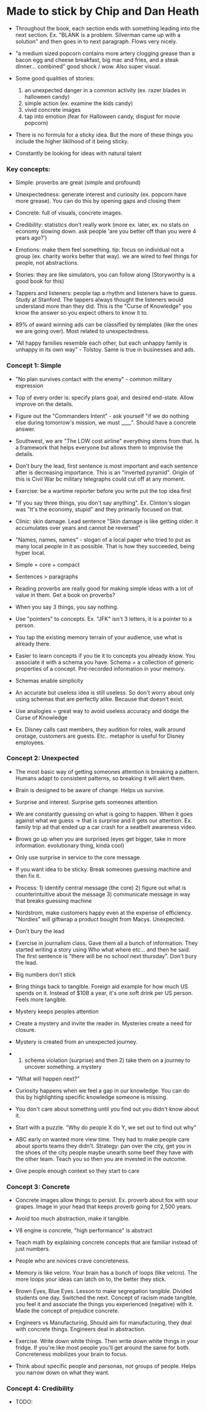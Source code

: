 # Made to stick by Chip and Dan Heath

- Throughout the book, each section ends with something leading into the next section. Ex. "BLANK is a problem. Silverman came up with a solution" and then goes in to next paragraph. Flows very nicely.

- "a medium sized popcorn contains more artery clogging grease than a bacon egg and cheese breakfast, big mac and fries, and a steak dinner... combined" good shock / wow. Also super visual.

- Some good qualities of stories:

  1. an unexpected danger in a common activity (ex. razer blades in halloween candy)
  2. simple action (ex. examine the kids candy)
  3. vivid concrete images
  4. tap into emotion (fear for Halloween candy, disgust for movie popcorn)

- There is no formula for a sticky idea. But the more of these things you include the higher liklihood of it being sticky.

- Constantly be looking for ideas with natural talent

### Key concepts:

- Simple: proverbs are great (simple and profound)
- Unexpectedness: generate interest and curiosity (ex. popcorn have more grease). You can do this by opening gaps and closing them
- Concrete: full of visuals, concrete images.
- Credibility: statistics don't really work (more ex. later, ex. no stats on economy slowing down. ask people 'are you better off than you were 4 years ago?')
- Emotions: make them feel something. tip: focus on individual not a group (ex. charity works better that way). we are wired to feel things for people, not abstractions.
- Stories: they are like simulators, you can follow along (Storyworthy is a good book for this)

- Tappers and listeners: people tap a rhythm and listeners have to guess. Study at Stanford. The tappers always thought the listeners would understand more than they did. This is the "Curse of Knowledge" you know the answer so you expect others to know it to.

- 89% of award winning ads can be classified by templates (like the ones we are going over). Most related to unexpectedness.

- "All happy families resemble each other, but each unhappy family is unhappy in its own way" - Tolstoy. Same is true in businesses and ads.

### Concept 1: Simple

- "No plan survives contact with the enemy" - common military expression

- Top of every order is: specify plans goal, and desired end-state. Allow improve on the details.

- Figure out the "Commanders Intent" - ask yourself "if we do nothing else during tomorrow's mission, we must \_\_\_\_". Should have a concrete answer.

- Southwest, we are "The LOW cost airline" everything stems from that. Is a framework that helps everyone but allows them to improvise the details.

- Don't bury the lead, first sentence is most important and each sentence after is decreasing importance. This is an "inverted pyramid". Origin of this is Civil War bc military telegraphs could cut off at any moment.

- Exercise: be a wartime reporter before you write put the top idea first

- "If you say three things, you don't say anything". Ex. Clinton's slogan was "It's the economy, stupid" and they primarily focused on that.

- Clinic: skin damage. Lead sentence "Skin damage is like getting older: it accumulates over years and cannot be reversed"

- "Names, names, names" - slogan of a local paper who tried to put as many local people in it as possible. That is how they succeeded, being hyper local.

- Simple = core + compact

- Sentences > paragraphs

- Reading proverbs are really good for making simple ideas with a lot of value in them. Get a book on proverbs?

- When you say 3 things, you say nothing.

- Use "pointers" to concepts. Ex. "JFK" isn't 3 letters, it is a pointer to a person.

- You tap the existing memory terrain of your audience, use what is already there.

- Easier to learn concepts if you tie it to concepts you already know. You associate it with a schema you have. Schema = a collection of generic properties of a concept. Pre-recorded information in your memory.

- Schemas enable simplicity

- An accurate but useless idea is still useless. So don't worry about only using schemas that are perfectly alike. Because that doesn't exist.

- Use analogies = great way to avoid useless accuracy and dodge the Curse of Knowledge

- Ex. Disney calls cast members, they audition for roles, walk around onstage, customers are guests. Etc.. metaphor is useful for Disney employees.

### Concept 2: Unexpected

- The most basic way of getting someones attention is breaking a pattern. Humans adapt to consistent patterns, so breaking it will alert them.

- Brain is designed to be aware of change. Helps us survive.

- Surprise and interest. Surprise gets someones attention.

- We are constantly guessing on what is going to happen. When it goes against what we guess -> that is surprise and it gets our attention. Ex. family trip ad that ended up a car crash for a seatbelt awareness video.

- Brows go up when you are surprised (eyes get bigger, take in more information. evolutionary thing, kinda cool)

- Only use surprise in service to the core message.

- If you want idea to be sticky. Break someones guessing machine and then fix it.

- Process: 1) identify central message (the core) 2) figure out what is counterintuitive about the message 3) communicate message in way that breaks guessing machine

- Nordstrom, make customers happy even at the expense of efficiency. "Nordies" will giftwrap a product bought from Macys. Unexpected.

- Don't bury the lead

- Exercise in journalism class. Gave them all a bunch of information. They started writing a story using Who what where etc... and then he said. The first sentence is "there will be no school next thursday". Don't bury the lead.

- Big numbers don't stick

- Bring things back to tangible. Foreign aid example for how much US spends on it. Instead of $10B a year, it's one soft drink per US person. Feels more tangible.

- Mystery keeps peoples attention

- Create a mystery and invite the reader in. Mysteries create a need for closure.

- Mystery is created from an unexpected journey.

- 1. schema violation (surprise) and then 2) take them on a journey to uncover something. a mystery

- "What will happen next?"

- Curiosity happens when we feel a gap in our knowledge. You can do this by highlighting specific knowledge someone is missing.

- You don't care about something until you find out you didn't know about it.

- Start with a puzzle. "Why do people X do Y, we set out to find out why"

- ABC early on wanted more view time. They had to make people care about sports teams they didn't. Strategy: pan over the city, get you in the shoes of the city people maybe unearth some beef they have with the other team. Teach you so then you are invested in the outcome.

- Give people enough context so they start to care

### Concept 3: Concrete

- Concrete images allow things to persist. Ex. proverb about fox with sour grapes. Image in your head that keeps proverb going for 2,500 years.

- Avoid too much abstraction, make it tangible.

- V8 engine is concrete, "high performance" is abstract

- Teach math by explaining concrete concepts that are familiar instead of just numbers.

- People who are novices crave concreteness.

- Memory is like velcro. Your brain has a bunch of loops (like velcro). The more loops your ideas can latch on to, the better they stick.

- Brown Eyes, Blue Eyes. Lesson to make segregation tangible. Divided students one day. Switched the next. Concept of racism made tangible, you feel it and associate the things you experienced (negative) with it. Made the concept of prejudice concrete.

- Engineers vs Manufacturing. Should aim for manufacturing, they deal with concrete things. Engineers deal in abstraction.

- Exercise. Write down white things. Then write down white things in your fridge. If you're like most people you'll get around the same for both. Concreteness mobilizes your brain to focus.

- Think about specific people and personas, not groups of people. Helps you narrow down on what they want.

### Concept 4: Credibility

- TODO:
